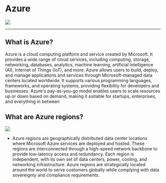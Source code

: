 # Azure

![](https://pendulum-it.com/wp-content/uploads/2020/05/Azure-logo-blue.jpg)
**************************************

## What is Azure?

Azure is a cloud computing platform and service created by Microsoft. It provides a wide range of cloud services, including computing, storage, networking, databases, analytics, machine learning, artificial intelligence (AI), Internet of Things (IoT), and more. Azure allows users to build, deploy, and manage applications and services through Microsoft-managed data centers located worldwide. It supports various programming languages, frameworks, and operating systems, providing flexibility for developers and businesses. Azure's pay-as-you-go model enables users to scale resources up or down based on demand, making it suitable for startups, enterprises, and everything in between

## What are Azure regions?

![](https://media.licdn.com/dms/image/C5612AQEcGGBoDtX6rA/article-cover_image-shrink_600_2000/0/1631791147534?e=2147483647&v=beta&t=zx-rVPxTo4s7VCffuEwSpEXVcEQzKio8oz_YcfoaliA)

* Azure regions are geographically distributed data center locations where Microsoft Azure services are deployed and hosted. These regions are interconnected through a high-speed network backbone to provide low-latency access and redundancy. Each region is independent, with its own set of data centers, power, cooling, and networking infrastructure. Azure regions are strategically located around the world to serve customers globally while complying with data sovereignty and compliance requirements.